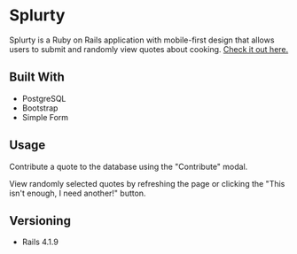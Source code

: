 # Splurty

Splurty is a Ruby on Rails application with mobile-first design that allows users to submit and randomly view quotes about cooking. [Check it out here.](https://splurty-haley-mnatzaganian.herokuapp.com/)

## Built With

* PostgreSQL
* Bootstrap
* Simple Form

## Usage

Contribute a quote to the database using the "Contribute" modal.

View randomly selected quotes by refreshing the page or clicking the "This isn't enough, I need another!" button.

## Versioning

* Rails 4.1.9

